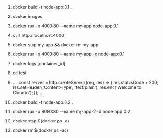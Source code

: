 1. docker build -t node-app:0.1 .
2. docker images
3. docker run -p 4000:80 --name my-app node-app:0.1
4. curl http://localhost:4000
5. docker stop my-app && docker rm my-app
6. docker run -p 4000:80 --name my-app -d node-app:0.1
7. docker logs [container_id]
8. cd test
9. ....
const server = http.createServer((req, res) => {
    res.statusCode = 200;
    res.setHeader('Content-Type', 'text/plain');
    res.end('Welcome to Cloud\n');
});
....

10. docker build -t node-app:0.2 .
11. docker run -p 8080:80 --name my-app-2 -d node-app:0.2
12. docker stop $(docker ps -q)
13. docker rm $(docker ps -aq)


